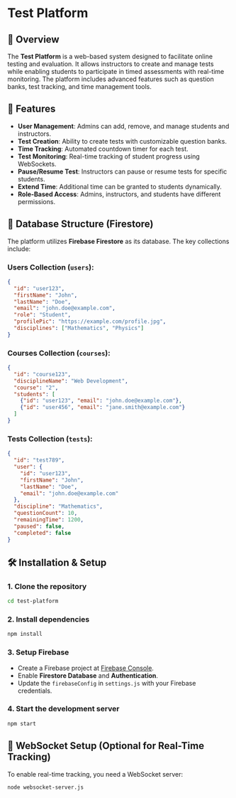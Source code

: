 # Test Platform

## 📌 Overview
The **Test Platform** is a web-based system designed to facilitate online testing and evaluation. It allows instructors to create and manage tests while enabling students to participate in timed assessments with real-time monitoring. The platform includes advanced features such as question banks, test tracking, and time management tools.

## 🚀 Features
- **User Management**: Admins can add, remove, and manage students and instructors.
- **Test Creation**: Ability to create tests with customizable question banks.
- **Time Tracking**: Automated countdown timer for each test.
- **Test Monitoring**: Real-time tracking of student progress using WebSockets.
- **Pause/Resume Test**: Instructors can pause or resume tests for specific students.
- **Extend Time**: Additional time can be granted to students dynamically.
- **Role-Based Access**: Admins, instructors, and students have different permissions.

## 📂 Database Structure (Firestore)
The platform utilizes **Firebase Firestore** as its database. The key collections include:

### **Users Collection (`users`):**
```json
{
  "id": "user123",
  "firstName": "John",
  "lastName": "Doe",
  "email": "john.doe@example.com",
  "role": "Student",
  "profilePic": "https://example.com/profile.jpg",
  "disciplines": ["Mathematics", "Physics"]
}
```

### **Courses Collection (`courses`):**
```json
{
  "id": "course123",
  "disciplineName": "Web Development",
  "course": "2",
  "students": [
    {"id": "user123", "email": "john.doe@example.com"},
    {"id": "user456", "email": "jane.smith@example.com"}
  ]
}
```

### **Tests Collection (`tests`):**
```json
{
  "id": "test789",
  "user": {
    "id": "user123",
    "firstName": "John",
    "lastName": "Doe",
    "email": "john.doe@example.com"
  },
  "discipline": "Mathematics",
  "questionCount": 10,
  "remainingTime": 1200,
  "paused": false,
  "completed": false
}
```

## 🛠️ Installation & Setup
### **1. Clone the repository**
```sh
cd test-platform
```

### **2. Install dependencies**
```sh
npm install
```

### **3. Setup Firebase**
- Create a Firebase project at [Firebase Console](https://console.firebase.google.com/).
- Enable **Firestore Database** and **Authentication**.
- Update the `firebaseConfig` in `settings.js` with your Firebase credentials.

### **4. Start the development server**
```sh
npm start
```

## 🔗 WebSocket Setup (Optional for Real-Time Tracking)
To enable real-time tracking, you need a WebSocket server:
```sh
node websocket-server.js
```


